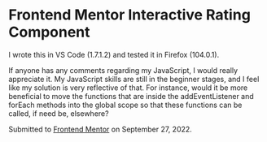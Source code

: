# Frontend Mentor Interactive Rating Component

I wrote this in VS Code (1.7.1.2) and tested it in Firefox (104.0.1).

If anyone has any comments regarding my JavaScript, I would really appreciate it. My JavaScript skills are still in the beginner stages, and I feel like my solution is very reflective of that. For instance, would it be more beneficial to move the functions that are inside the addEventListener and forEach methods into the global scope so that these functions can be called, if need be, elsewhere?

Submitted to [Frontend Mentor](https://www.frontendmentor.io/solutions/html-css-javascript-vs-code-firefox-Cw_lZWsBiE) on September 27, 2022.

